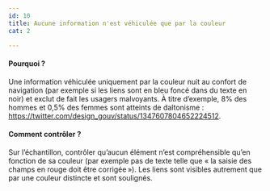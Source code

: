 ```yaml
---
id: 10
title: Aucune information n'est véhiculée que par la couleur 
cat: 2

---
```


#### Pourquoi ?

Une information véhiculée uniquement par la couleur nuit au confort de navigation (par exemple si les liens sont en bleu foncé dans du texte en noir) et exclut de fait les usagers malvoyants. À titre d’exemple, 8% des hommes et 0,5% des femmes sont atteints de daltonisme : https://twitter.com/design_gouv/status/1347607804652224512.

#### Comment contrôler ?

Sur l’échantillon, contrôler qu’aucun élément n’est compréhensible qu’en fonction de sa couleur (par exemple pas de texte telle que « la saisie des champs en rouge doit être corrigée »). Les liens sont visibles autrement que par une couleur distincte et sont soulignés.

